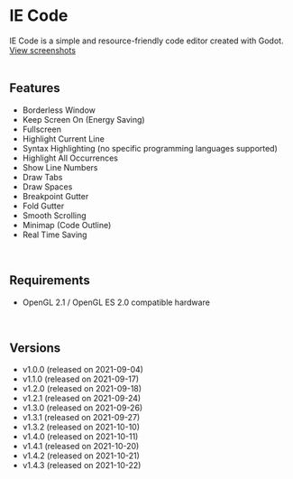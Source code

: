 # IE Code
IE Code is a simple and resource-friendly code editor created with Godot.<br />
<a href="https://github.com/Ihsan-Entertainment/IE-Code/tree/main/Screenshots">View screenshots</a><br />
<br />

## Features
* Borderless Window
* Keep Screen On (Energy Saving)
* Fullscreen
* Highlight Current Line
* Syntax Highlighting (no specific programming languages supported)
* Highlight All Occurrences
* Show Line Numbers
* Draw Tabs
* Draw Spaces
* Breakpoint Gutter
* Fold Gutter
* Smooth Scrolling
* Minimap (Code Outline)
* Real Time Saving
<br />

## Requirements
* OpenGL 2.1 / OpenGL ES 2.0 compatible hardware
<br />

## Versions
* v1.0.0 (released on 2021-09-04)<br />
* v1.1.0 (released on 2021-09-17)<br />
* v1.2.0 (released on 2021-09-18)<br />
* v1.2.1 (released on 2021-09-24)<br />
* v1.3.0 (released on 2021-09-26)<br />
* v1.3.1 (released on 2021-09-27)<br />
* v1.3.2 (released on 2021-10-10)<br />
* v1.4.0 (released on 2021-10-11)<br />
* v1.4.1 (released on 2021-10-20)<br />
* v1.4.2 (released on 2021-10-21)<br />
* v1.4.3 (released on 2021-10-22)
